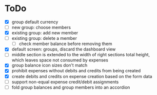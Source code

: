 # ToDo

- [x] group default currency
- [ ] new group: choose members
- [x] existing group: add new member
- [ ] existing group: delete a member
    - [ ] check member balance before removing them
- [x] default screen: groups, discard the dashboard view
- [ ] middle section is extended to the width of right sections total height,
      which leaves space not consumed by expenses
- [x] group balance icon sizes don't match
- [x] prohibit expenses without debits and credits from being created
- [x] create debits and credits on expense creation based on the form data
- [ ] support non-equal expense credit/debit assignments
- [ ] fold group balances and group members into an accordion
